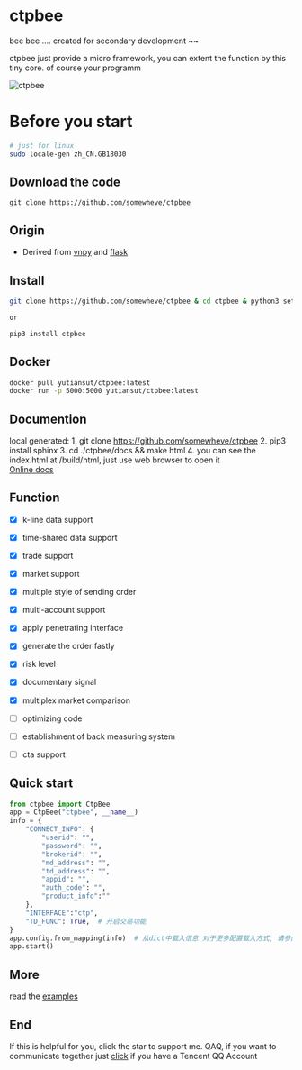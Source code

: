 # ctpbee

bee bee .... created for secondary development ~~

ctpbee just provide a micro framework, you can extent the function by this tiny core. of course your programm

![ctpbee](https://github.com/ctpbee/ctpbee/blob/master/docs/source/ctpbee.jpg)

# Before you start
```bash
# just for linux 
sudo locale-gen zh_CN.GB18030
```

## Download the code 

```
git clone https://github.com/somewheve/ctpbee
```


## Origin

- Derived from [vnpy](https://github.com/vnpy/vnpy) and [flask](https://github.com/pallets/flask)

## Install 
```bash
git clone https://github.com/somewheve/ctpbee & cd ctpbee & python3 setup.py install

or   

pip3 install ctpbee 
```

## Docker 

```bash
docker pull yutiansut/ctpbee:latest
docker run -p 5000:5000 yutiansut/ctpbee:latest
```

## Documention
local generated:
    1. git clone https://github.com/somewheve/ctpbee 
    2. pip3 install sphinx
    3. cd ./ctpbee/docs && make html
    4. you can see the index.html at /build/html, just use web browser to open it  
  [Online docs](http://docs.ctpbee.com)

## Function

- [x] k-line data support
- [x] time-shared data support
- [x] trade support
- [x] market support
- [x] multiple style of sending order
- [x] multi-account support
- [x] apply penetrating interface
- [x] generate the order fastly
- [x] risk level
- [x] documentary signal
- [x] multiplex market comparison
- [ ] optimizing code
- [ ] establishment of back measuring system
- [ ] cta support 



## Quick start 
```python
from ctpbee import CtpBee
app = CtpBee("ctpbee", __name__) 
info = {
    "CONNECT_INFO": {
        "userid": "",
        "password": "",
        "brokerid": "",
        "md_address": "",
        "td_address": "",
        "appid": "",
        "auth_code": "",
        "product_info":""
    },
    "INTERFACE":"ctp",
    "TD_FUNC": True,  # 开启交易功能 
}
app.config.from_mapping(info)  # 从dict中载入信息 对于更多配置载入方式, 请参阅文档或者阅读代码
app.start() 
```

## More 
read the [examples](https://github.com/somewheve/ctpbee/blob/master/examples/)
 
## End
If this is helpful for you, click the star to support me. QAQ, if you want to communicate  together just [click](https://jq.qq.com/?_wv=1027&k=5xWbIq3) if you have a Tencent QQ Account


